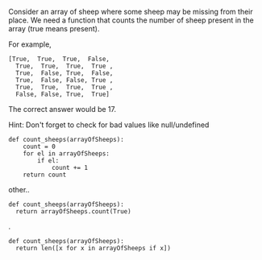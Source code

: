 Consider an array of sheep where some sheep may be missing from their place. We need a function that counts the number of sheep present in the array (true means present).

For example,

    [True,  True,  True,  False,
      True,  True,  True,  True ,
      True,  False, True,  False,
      True,  False, False, True ,
      True,  True,  True,  True ,
      False, False, True,  True]
The correct answer would be 17.

Hint: Don't forget to check for bad values like null/undefined


    def count_sheeps(arrayOfSheeps):
        count = 0
        for el in arrayOfSheeps:
            if el:
                count += 1
        return count
        
other..

    def count_sheeps(arrayOfSheeps):
      return arrayOfSheeps.count(True)
.

    def count_sheeps(arrayOfSheeps):
      return len([x for x in arrayOfSheeps if x])
